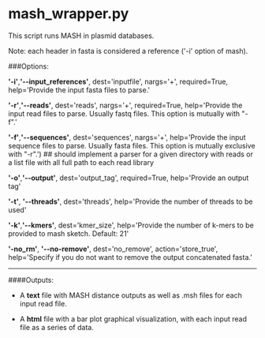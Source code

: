 # mash_wrapper.py

This script runs MASH in plasmid databases.

Note: each header in fasta is considered a reference ('-i' option of mash).

###Options:

**'-i'**,**'--input_references'**, dest='inputfile', nargs='+', required=True, help='Provide the input fasta files to parse.'

**'-r'**,**'--reads'**, dest='reads', nargs='+', required=True, help='Provide the input read files to parse. Usually fastq files. This option is mutually with "-f".'

**'-f'**,**'--sequences'**, dest='sequences', nargs='+', help='Provide the input sequence files to parse. Usually fasta files. This option is mutually exclusive with "-r".')	## should implement a parser for a given directory with reads or a list file with all full path to each read library
	

**'-o'**,**'--output'**, dest='output_tag', required=True, help='Provide an output tag'

**'-t'**, **'--threads'**, dest='threads', help='Provide the number of threads to be used'

**'-k'**,**'--kmers'**, dest='kmer_size', help='Provide the number of k-mers to be provided to mash sketch. Default: 21'

**'-no_rm'**, **'--no-remove'**, dest='no_remove', action='store_true', help='Specify if you do not want to remove the output concatenated fasta.'


---

####Outputs:

* A **text** file with MASH distance outputs as well as .msh files for each input read file.

* A **html** file with a bar plot graphical visualization, with each input read file as a series of data.

